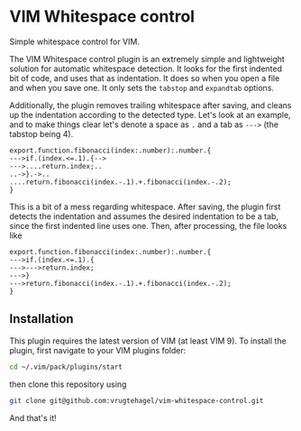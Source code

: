 # VIM Whitespace control

Simple whitespace control for VIM.

The VIM Whitespace control plugin is an extremely simple and
lightweight solution for automatic whitespace detection. It looks
for the first indented bit of code, and uses that as indentation. It
does so when you open a file and when you save one. It only sets
the `tabstop` and `expandtab` options.

Additionally, the plugin removes trailing whitespace after saving, and cleans
up the indentation according to the detected type. Let's look at an example,
and to make things clear let's denote a space as `.` and a tab as `--->` (the
tabstop being 4).

```
export.function.fibonacci(index:.number):.number.{
--->if.(index.<=.1).{-->
--->....return.index;..
..->}.->..
....return.fibonacci(index.-.1).+.fibonacci(index.-.2);
}
```

This is a bit of a mess regarding whitespace. After saving, the plugin first
detects the indentation and assumes the desired indentation to be a tab, since
the first indented line uses one. Then, after processing, the file looks like

```
export.function.fibonacci(index:.number):.number.{
--->if.(index.<=.1).{
--->--->return.index;
--->}
--->return.fibonacci(index.-.1).+.fibonacci(index.-.2);
}
```

## Installation

This plugin requires the latest version of VIM (at least VIM 9). To install the
plugin, first navigate to your VIM plugins folder:

```bash
cd ~/.vim/pack/plugins/start
```

then clone this repository using

```bash
git clone git@github.com:vrugtehagel/vim-whitespace-control.git
```

And that's it!

